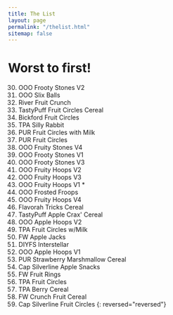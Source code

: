 ```yaml
---
title: The List
layout: page
permalink: "/thelist.html"
sitemap: false
---
```


# Worst to first!

30. OOO Frooty Stones V2
29. OOO Slix Balls
28. River Fruit Crunch
27. TastyPuff Fruit Circles Cereal
26. Bickford Fruit Circles
25. TPA Silly Rabbit
24. PUR Fruit Circles with Milk
23. PUR Fruit Circles
22. OOO Fruity Stones V4
21. OOO Frooty Stones V1
20. OOO Frooty Stones V3
19. OOO Fruity Hoops V2
18. OOO Fruity Hoops V3
17. OOO Fruity Hoops V1 *
16. OOO Frosted Froops
15. OOO Fruity Hoops V4
14. Flavorah Tricks Cereal
13. TastyPuff Apple Crax' Cereal
12. OOO Apple Hoops V2
11. TPA Fruit Circles w/Milk
10. FW Apple Jacks
09. DIYFS Interstellar
08. OOO Apple Hoops V1
07. PUR Strawberry Marshmallow Cereal
06. Cap Silverline Apple Snacks 
05. FW Fruit Rings
04. TPA Fruit Circles
03. TPA Berry Cereal
02. FW Crunch Fruit Cereal
01. Cap Silverline Fruit Circles
{: reversed="reversed"}